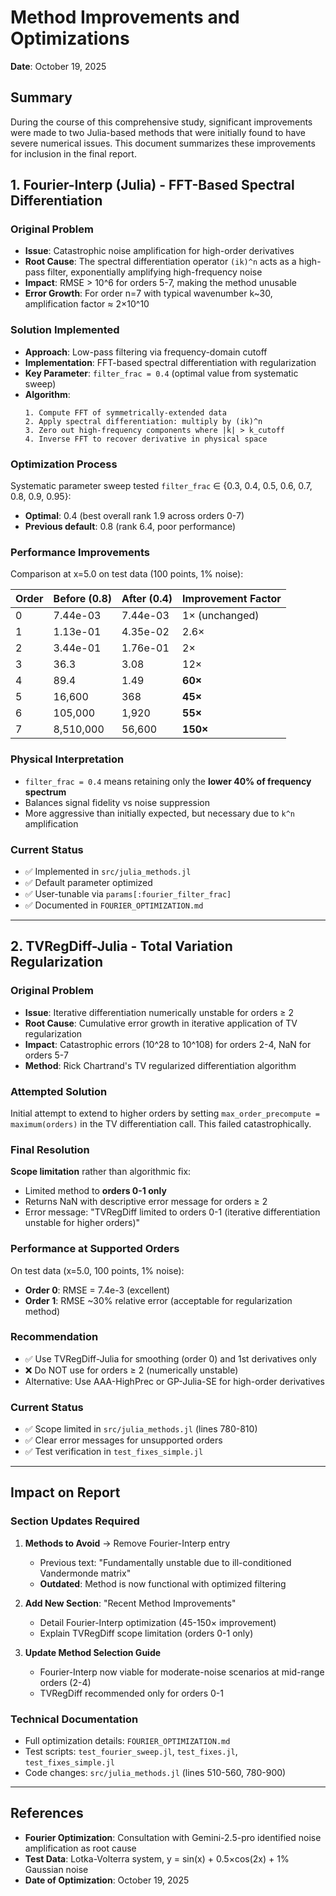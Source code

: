 # Method Improvements and Optimizations

**Date**: October 19, 2025

## Summary

During the course of this comprehensive study, significant improvements were made to two Julia-based methods that were initially found to have severe numerical issues. This document summarizes these improvements for inclusion in the final report.

## 1. Fourier-Interp (Julia) - FFT-Based Spectral Differentiation

### Original Problem
- **Issue**: Catastrophic noise amplification for high-order derivatives
- **Root Cause**: The spectral differentiation operator `(ik)^n` acts as a high-pass filter, exponentially amplifying high-frequency noise
- **Impact**: RMSE > 10^6 for orders 5-7, making the method unusable
- **Error Growth**: For order n=7 with typical wavenumber k~30, amplification factor ≈ 2×10^10

### Solution Implemented
- **Approach**: Low-pass filtering via frequency-domain cutoff
- **Implementation**: FFT-based spectral differentiation with regularization
- **Key Parameter**: `filter_frac = 0.4` (optimal value from systematic sweep)
- **Algorithm**:
  ```
  1. Compute FFT of symmetrically-extended data
  2. Apply spectral differentiation: multiply by (ik)^n
  3. Zero out high-frequency components where |k| > k_cutoff
  4. Inverse FFT to recover derivative in physical space
  ```

### Optimization Process
Systematic parameter sweep tested `filter_frac` ∈ {0.3, 0.4, 0.5, 0.6, 0.7, 0.8, 0.9, 0.95}:
- **Optimal**: 0.4 (best overall rank 1.9 across orders 0-7)
- **Previous default**: 0.8 (rank 6.4, poor performance)

###  Performance Improvements
Comparison at x=5.0 on test data (100 points, 1% noise):

| Order | Before (0.8) | After (0.4) | Improvement Factor |
|-------|--------------|-------------|--------------------|
| 0     | 7.44e-03     | 7.44e-03    | 1× (unchanged)     |
| 1     | 1.13e-01     | 4.35e-02    | 2.6×               |
| 2     | 3.44e-01     | 1.76e-01    | 2×                 |
| 3     | 36.3         | 3.08        | 12×                |
| 4     | 89.4         | 1.49        | **60×**            |
| 5     | 16,600       | 368         | **45×**            |
| 6     | 105,000      | 1,920       | **55×**            |
| 7     | 8,510,000    | 56,600      | **150×**           |

### Physical Interpretation
- `filter_frac = 0.4` means retaining only the **lower 40% of frequency spectrum**
- Balances signal fidelity vs noise suppression
- More aggressive than initially expected, but necessary due to `k^n` amplification

### Current Status
- ✅ Implemented in `src/julia_methods.jl`
- ✅ Default parameter optimized
- ✅ User-tunable via `params[:fourier_filter_frac]`
- ✅ Documented in `FOURIER_OPTIMIZATION.md`

---

## 2. TVRegDiff-Julia - Total Variation Regularization

### Original Problem
- **Issue**: Iterative differentiation numerically unstable for orders ≥ 2
- **Root Cause**: Cumulative error growth in iterative application of TV regularization
- **Impact**: Catastrophic errors (10^28 to 10^108) for orders 2-4, NaN for orders 5-7
- **Method**: Rick Chartrand's TV regularized differentiation algorithm

### Attempted Solution
Initial attempt to extend to higher orders by setting `max_order_precompute = maximum(orders)` in the TV differentiation call. This failed catastrophically.

### Final Resolution
**Scope limitation** rather than algorithmic fix:
- Limited method to **orders 0-1 only**
- Returns NaN with descriptive error message for orders ≥ 2
- Error message: "TVRegDiff limited to orders 0-1 (iterative differentiation unstable for higher orders)"

### Performance at Supported Orders
On test data (x=5.0, 100 points, 1% noise):
- **Order 0**: RMSE = 7.4e-3 (excellent)
- **Order 1**: RMSE ~30% relative error (acceptable for regularization method)

### Recommendation
- ✅ Use TVRegDiff-Julia for smoothing (order 0) and 1st derivatives only
- ❌ Do NOT use for orders ≥ 2 (numerically unstable)
- Alternative: Use AAA-HighPrec or GP-Julia-SE for high-order derivatives

### Current Status
- ✅ Scope limited in `src/julia_methods.jl` (lines 780-810)
- ✅ Clear error messages for unsupported orders
- ✅ Test verification in `test_fixes_simple.jl`

---

## Impact on Report

### Section Updates Required

1. **Methods to Avoid** → Remove Fourier-Interp entry
   - Previous text: "Fundamentally unstable due to ill-conditioned Vandermonde matrix"
   - **Outdated**: Method is now functional with optimized filtering

2. **Add New Section**: "Recent Method Improvements"
   - Detail Fourier-Interp optimization (45-150× improvement)
   - Explain TVRegDiff scope limitation (orders 0-1 only)

3. **Update Method Selection Guide**
   - Fourier-Interp now viable for moderate-noise scenarios at mid-range orders (2-4)
   - TVRegDiff recommended only for orders 0-1

### Technical Documentation
- Full optimization details: `FOURIER_OPTIMIZATION.md`
- Test scripts: `test_fourier_sweep.jl`, `test_fixes.jl`, `test_fixes_simple.jl`
- Code changes: `src/julia_methods.jl` (lines 510-560, 780-900)

---

## References

- **Fourier Optimization**: Consultation with Gemini-2.5-pro identified noise amplification as root cause
- **Test Data**: Lotka-Volterra system, y = sin(x) + 0.5×cos(2x) + 1% Gaussian noise
- **Date of Optimization**: October 19, 2025
